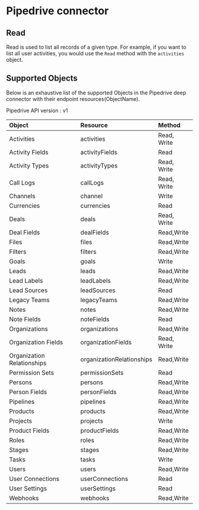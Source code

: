 # Pipedrive connector


## Read
Read is used to list all records of a given type. For example, if you want to list all user activities, you would use the `Read` method with the `activities` object.

## Supported Objects 
Below is an exhaustive list of the supported Objects in the Pipedrive deep connector with their endpoint resources(ObjectName).

Pipedrive API version : v1

| Object | Resource | Method |
| :-------- | :------- | :-------- |
| Activities | activities | Read, Write |
| Activity Fields | activityFields | Read |
| Activity Types | activityTypes | Read, Write |
| Call Logs | callLogs | Read, Write |
| Channels | channel| Write |
| Currencies | currencies| Read |
| Deals | deals | Read, Write |
| Deal Fields | dealFields| Read,Write |
| Files | files | Read,Write |
| Filters | filters | Read,Write |
| Goals | goals | Write|
| Leads | leads| Read,Write |
| Lead Labels | leadLabels | Read,Write |
| Lead Sources | leadSources | Read |
| Legacy Teams | legacyTeams | Read,Write |
| Notes | notes | Read,Write |
| Note Fields | noteFields | Read |
| Organizations | organizations | Read,Write |
| Organization Fields | organizationFields | Read, Write |
| Organization Relationships | organizationRelationships | Read,Write |
| Permission Sets | permissionSets | Read |
| Persons |  persons | Read,Write |
| Person Fields | personFields | Read,Write |
| Pipelines  | pipelines | Read,Write |
| Products | products | Read,Write |
| Projects | projects | Write |
| Product Fields | productFields | Read,Write |
| Roles | roles | Read,Write | 
| Stages | stages | Read,Write |
| Tasks | tasks | Write |
| Users | users | Read,Write |
| User Connections | userConnections | Read |
| User Settings | userSettings | Read |
| Webhooks | webhooks | Read,Write |